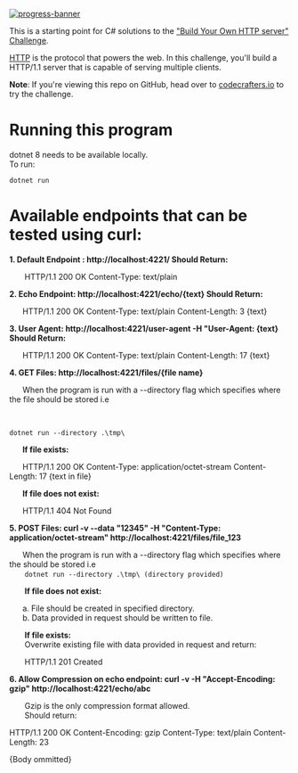 [![progress-banner](https://backend.codecrafters.io/progress/http-server/6ea47dee-3ee4-4050-a7aa-df154397b822)](https://app.codecrafters.io/users/codecrafters-bot?r=2qF)

This is a starting point for C# solutions to the
["Build Your Own HTTP server" Challenge](https://app.codecrafters.io/courses/http-server/overview).

[HTTP](https://en.wikipedia.org/wiki/Hypertext_Transfer_Protocol) is the
protocol that powers the web. In this challenge, you'll build a HTTP/1.1 server
that is capable of serving multiple clients.

**Note**: If you're viewing this repo on GitHub, head over to
[codecrafters.io](https://codecrafters.io) to try the challenge.

# Running this program

dotnet 8 needs to be available locally. <br/>
To run:
```
dotnet run
```
# Available endpoints that can be tested using curl:

**1. Default Endpoint : http://localhost:4221/ Should Return:**

&nbsp;&nbsp;&nbsp;&nbsp;&nbsp;&nbsp; HTTP/1.1 200 OK Content-Type: text/plain

**2. Echo Endpoint: http://localhost:4221/echo/{text} Should Return:**

&nbsp;&nbsp;&nbsp;&nbsp;&nbsp;&nbsp;HTTP/1.1 200 OK Content-Type: text/plain Content-Length: 3
{text}

**3. User Agent: http://localhost:4221/user-agent -H "User-Agent: {text} Should Return:**

&nbsp;&nbsp;&nbsp;&nbsp;&nbsp;&nbsp;HTTP/1.1 200 OK Content-Type: text/plain Content-Length: 17
{text}

**4. GET Files: http://localhost:4221/files/{file name}**

&nbsp;&nbsp;&nbsp;&nbsp;&nbsp;&nbsp;When the program is run with a --directory flag which specifies where the file should be stored i.e

&nbsp;&nbsp;&nbsp;&nbsp;&nbsp;&nbsp;
```
dotnet run --directory .\tmp\
```
&nbsp;&nbsp;&nbsp;&nbsp;&nbsp;&nbsp;**If file exists:**

&nbsp;&nbsp;&nbsp;&nbsp;&nbsp;&nbsp;HTTP/1.1 200 OK Content-Type: application/octet-stream Content-Length: 17 {text in file}

&nbsp;&nbsp;&nbsp;&nbsp;&nbsp;&nbsp;**If file does not exist:**

&nbsp;&nbsp;&nbsp;&nbsp;&nbsp;&nbsp;HTTP/1.1 404 Not Found

**5. POST Files: curl -v --data "12345" -H "Content-Type: application/octet-stream" http://localhost:4221/files/file_123**

&nbsp;&nbsp;&nbsp;&nbsp;&nbsp;&nbsp;When the program is run with a --directory flag which specifies where the should be stored i.e<br/>
&nbsp;&nbsp;&nbsp;&nbsp;&nbsp;&nbsp;
```dotnet run --directory .\tmp\ (directory provided)```

&nbsp;&nbsp;&nbsp;&nbsp;&nbsp;&nbsp; **If file does not exist:**

&nbsp;&nbsp;&nbsp;&nbsp;&nbsp;&nbsp;a. File should be created in specified directory.<br/>
&nbsp;&nbsp;&nbsp;&nbsp;&nbsp;&nbsp;b. Data provided in request should be written to file.

&nbsp;&nbsp;&nbsp;&nbsp;&nbsp;&nbsp; **If file exists:**<br/>
&nbsp;&nbsp;&nbsp;&nbsp;&nbsp;&nbsp; Overwrite existing file with data provided in request and return:

&nbsp;&nbsp;&nbsp;&nbsp;&nbsp;&nbsp; HTTP/1.1 201 Created 

**6. Allow Compression on echo endpoint: curl -v -H "Accept-Encoding: gzip" http://localhost:4221/echo/abc**

&nbsp;&nbsp;&nbsp;&nbsp;&nbsp;&nbsp; Gzip is the only compression format allowed.<br/>
&nbsp;&nbsp;&nbsp;&nbsp;&nbsp;&nbsp; Should return:

HTTP/1.1 200 OK
Content-Encoding: gzip
Content-Type: text/plain
Content-Length: 23

{Body ommitted}






